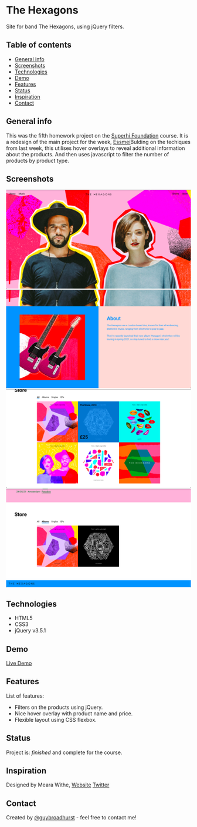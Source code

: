 # The Hexagons
Site for band The Hexagons, using jQuery filters.

## Table of contents
* [General info](#general-info)
* [Screenshots](#screenshots)
* [Technologies](#technologies)
* [Demo](#demo)
* [Features](#features)
* [Status](#status)
* [Inspiration](#inspiration)
* [Contact](#contact)

## General info
This was the fifth homework project on the [Superhi Foundation](https://superhi.com/courses/html-css-javascript-foundation) course. It is a redesign of the main project for the week, [Essmei](https://github.com/guybroadhurst/essmei)Bulding on the techiques from last week, this utilises hover overlays to reveal additional information about the products. And then uses javascript to filter the number of products by product type. 

## Screenshots
![Example screenshot 1](./img/screenshots/screenshot1.png)
![Example screenshot 2](./img/screenshots/screenshot2.png)
![Example screenshot 3](./img/screenshots/screenshot3.png)
![Example screenshot 4](./img/screenshots/screenshot4.png)

## Technologies
* HTML5
* CSS3
* jQuery v3.5.1

## Demo
[Live Demo](https://guybroadhurst.github.io/the-hexagons/)

## Features
List of features:
* Filters on the products using jQuery.
* Nice hover overlay with product name and price. 
* Flexible layout using CSS flexbox.

## Status
Project is: _finished_ and complete for the course.

## Inspiration
Designed by Meara Withe, [Website](http://www.mearawithe.co/) [Twitter](https://twitter.com/mearawithe)
 
## Contact
Created by [@guybroadhurst](https://www.guybroadhurst.co.uk/) - feel free to contact me!
